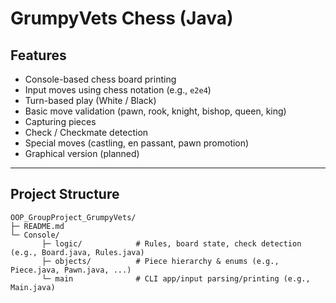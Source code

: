 # GrumpyVets Chess (Java)

## Features

* Console-based chess board printing
* Input moves using chess notation (e.g., `e2e4`)
* Turn-based play (White / Black)
* Basic move validation (pawn, rook, knight, bishop, queen, king)
* Capturing pieces
* Check / Checkmate detection
* Special moves (castling, en passant, pawn promotion)
* Graphical version (planned)

---

## Project Structure

```
OOP_GroupProject_GrumpyVets/
├─ README.md
└─ Console/
       ├─ logic/            # Rules, board state, check detection (e.g., Board.java, Rules.java)
       ├─ objects/          # Piece hierarchy & enums (e.g., Piece.java, Pawn.java, ...)
       └─ main              # CLI app/input parsing/printing (e.g., Main.java)
      
```
